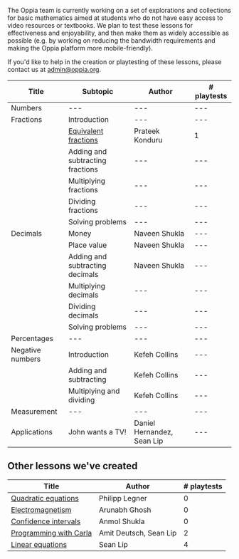 The Oppia team is currently working on a set of explorations and collections for basic mathematics aimed at students who do not have easy access to video resources or textbooks. We plan to test these lessons for effectiveness and enjoyability, and then make them as widely accessible as possible (e.g. by working on reducing the bandwidth requirements and making the Oppia platform more mobile-friendly).

If you'd like to help in the creation or playtesting of these lessons, please contact us at admin@oppia.org.

| Title | Subtopic | Author | # playtests |
| --- | --- | --- | --- |
| Numbers          | --- | --- | --- |
| Fractions        | Introduction | --- | --- |
|                  | [Equivalent fractions](https://www.oppia.org/explore/yvqBFOQNDz5e) | Prateek Konduru | 1 |
|                  | Adding and subtracting fractions | --- | --- |
|                  | Multiplying fractions | --- | --- |
|                  | Dividing fractions | --- | --- |
|                  | Solving problems | --- | --- |
| Decimals         | Money | Naveen Shukla | --- |
|                  | Place value | Naveen Shukla | --- |
|                  | Adding and subtracting decimals | Naveen Shukla | --- |
|                  | Multiplying decimals | --- | --- |
|                  | Dividing decimals | --- | --- |
|                  | Solving problems | --- | --- |
| Percentages      | --- | --- | --- |
| Negative numbers | Introduction | Kefeh Collins | --- |
|                  | Adding and subtracting | Kefeh Collins | --- |
|                  | Multiplying and dividing | Kefeh Collins | --- |
| Measurement      | --- | --- | --- |
| Applications     | John wants a TV! | Daniel Hernandez, Sean Lip | --- |

## Other lessons we've created

| Title | Author | # playtests |
| ---   | ---    | ---         |
| [Quadratic equations](https://www.oppia.org/collection/YBQ642xYk_4x) | Philipp Legner | 0 |
| [Electromagnetism](https://www.oppia.org/collection/wqCTKpKA0LBe)   | Arunabh Ghosh | 0 |
| [Confidence intervals](https://www.oppia.org/collection/Eq8EwKjdfbae) | Anmol Shukla | 0 |
| [Programming with Carla](https://www.oppia.org/collection/inDXV0w8-p1C) | Amit Deutsch, Sean Lip | 2 |
| [Linear equations](https://www.oppia.org/explore/pQXlGZOepanR) | Sean Lip | 4